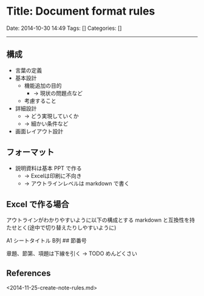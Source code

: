 # Title: Document format rules

Date: 2014-10-30 14:49
Tags: []
Categories: []

---

## 構成

* 言葉の定義
* 基本設計
    * 機能追加の目的
        * -> 現状の問題点など
    * 考慮すること
* 詳細設計
    * -> どう実現していくか
    * -> 細かい条件など
* 画面レイアウト設計

## フォーマット

* 説明資料は基本 PPT で作る
    * -> Excelは印刷に不向き
    * -> アウトラインレベルは markdown で書く

## Excel で作る場合

アウトラインがわかりやすいように以下の構成とする
markdown と互換性を持たせとく(途中で切り替えたりしやすいように)

A1 シートタイトル
B列 ## 節番号

章題、節第、項題は下線を引く -> TODO めんどくさい

## References

<2014-11-25-create-note-rules.md>

